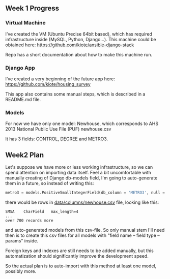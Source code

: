 ## Week 1 Progress

### Virtual Machine

I’ve created the VM (Ubuntu Precise 64bit based), which has required infrastructure inside (MySQL, Python, Django…). This machine could be obtained here: https://github.com/kiote/ansible-django-stack

Repo has a short documentation about how to make this machine run.

### Django App

I’ve created a very beginning of the future app here: https://github.com/kiote/housing_survey

This app also contains some manual steps, which is described in a README.md file.

### Models

For now we have only one model: Newhouse, which corresponds to AHS 2013 National Public Use File (PUF) newhouse.csv

It has 3 fields: CONTROL, DEGREE and METRO3.

## Week2 Plan

Let's suppose we have more or less working infrastructure, so we can spend attention on importing data itself.
Feel a bit uncomfortable with manually creating of Django db-models field, I'm going to auto-generate them in a future, so instead of writing this:

```python
metro3 = models.PositiveSmallIntegerField(db_column = 'METRO3', null = True)
```

there would be rows in [data/columns/newhouse.csv](https://github.com/kiote/housing_survey/blob/master/data/columns/newhouse.csv) file, looking like this:

```
SMSA	CharField	max_length=4
...
over 700 records more
```

and auto-generated models from this csv-file. So only manual stem I'll need then is to create this csv files for all models with "field name – field type – params" inside.

Foreign keys and indexes are still needs to be added manually, but this automatization should significantly improve the development speed.

So the actual plan is to auto-import with this method at least one model, possibly more.
